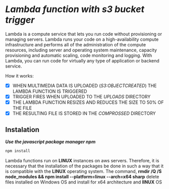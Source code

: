 # **_Lambda function with s3 bucket trigger_**

Lambda is a compute service that lets you run code without provisioning or managing servers. Lambda runs your code on a high-availability compute infrastructure and performs all of the administration of the compute resources, including server and operating system maintenance, capacity provisioning and automatic scaling, code monitoring and logging. With Lambda, you can run code for virtually any type of application or backend service.

How it works:

- [x] WHEN MULTIMEDIA DATA IS UPLOADED (_S3:OBJECTCREATED_) THE LAMBDA FUNCTION IS TRIGGERED
- [x] TRIGGER FIRES WHEN UPLOADED TO THE _UPLOADS_ DIRECTORY
- [x] THE LAMBDA FUNCTION RESIZES AND REDUCES THE SIZE TO 50% OF THE FILE
- [x] THE RESULTING FILE IS STORED IN THE _COMPROSSED_ DIRECTORY

## Instalation

**_Use the javascript package manager npm_**

```bash
npm install
```

Lambda functions run on **LINUX** instances on aws servers. Therefore, it is necessary that the installation of the packages be done in such a way that it is compatible with the **LINUX** operating system. The command, **rmdir /Q /S node_modules && npm install --platform=linux --arch=x64 sharp** delete files installed on Windows OS and install for x64 architecture and **lINUX** OS
